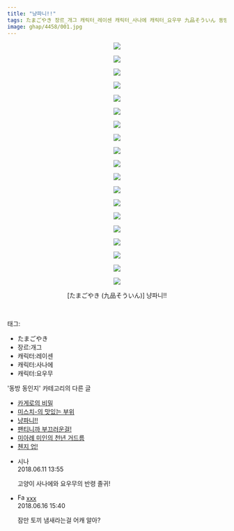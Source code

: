 ```yaml
---
title: "냥파니!!"
tags: たまごやき 장르_개그 캐릭터_레이센 캐릭터_사나에 캐릭터_요우무 九品そういん 동방_동인지
image: ghap/4458/001.jpg
---
```

<div class="article">
<p style="text-align: center; clear: none; float: none;"><img src="{{ site.nasurl }}/ghap/4458/001.jpg"/></p>
<p style="text-align: center; clear: none; float: none;"><img src="{{ site.nasurl }}/ghap/4458/002.jpg"/></p>
<p style="text-align: center; clear: none; float: none;"><img src="{{ site.nasurl }}/ghap/4458/003.jpg"/></p>
<p style="text-align: center; clear: none; float: none;"><img src="{{ site.nasurl }}/ghap/4458/004.jpg"/></p>
<p style="text-align: center; clear: none; float: none;"><img src="{{ site.nasurl }}/ghap/4458/005.jpg"/></p>
<p style="text-align: center; clear: none; float: none;"><img src="{{ site.nasurl }}/ghap/4458/006.jpg"/></p>
<p style="text-align: center; clear: none; float: none;"><img src="{{ site.nasurl }}/ghap/4458/007.jpg"/></p>
<p style="text-align: center; clear: none; float: none;"><img src="{{ site.nasurl }}/ghap/4458/008.jpg"/></p>
<p style="text-align: center; clear: none; float: none;"><img src="{{ site.nasurl }}/ghap/4458/009.jpg"/></p>
<p style="text-align: center; clear: none; float: none;"><img src="{{ site.nasurl }}/ghap/4458/010.jpg"/></p>
<p style="text-align: center; clear: none; float: none;"><img src="{{ site.nasurl }}/ghap/4458/011.jpg"/></p>
<p style="text-align: center; clear: none; float: none;"><img src="{{ site.nasurl }}/ghap/4458/012.jpg"/></p>
<p style="text-align: center; clear: none; float: none;"><img src="{{ site.nasurl }}/ghap/4458/013.jpg"/></p>
<p style="text-align: center; clear: none; float: none;"><img src="{{ site.nasurl }}/ghap/4458/014.jpg"/></p>
<p style="text-align: center; clear: none; float: none;"><img src="{{ site.nasurl }}/ghap/4458/015.jpg"/></p>
<p style="text-align: center; clear: none; float: none;"><img src="{{ site.nasurl }}/ghap/4458/016.jpg"/></p>
<p style="text-align: center; clear: none; float: none;"><img src="{{ site.nasurl }}/ghap/4458/017.jpg"/></p>
<p style="text-align: center; clear: none; float: none;"><img src="{{ site.nasurl }}/ghap/4458/018.jpg"/></p>
<p style="text-align: center; clear: none; float: none;"><img src="{{ site.nasurl }}/ghap/4458/019.jpg"/></p>
<p style="text-align: center; clear: none; float: none;">[たまごやき (九品そういん)] 냥파니!!</p>
<p><br/></p>
</div><div class="tagTrail">
<p>태그: </p>
<ul>
<li>たまごやき</li>
<li>장르:개그</li>
<li>캐릭터:레이센</li>
<li>캐릭터:사나에</li>
<li>캐릭터:요우무</li>
</ul>
</div><div class="another">
<p>'동방 동인지' 카테고리의 다른 글</p>
<ul>
<li><a href="/2018-06-11-ghap_4460">카게로의 비밀</a></li>
<li><a href="/2018-06-11-ghap_4459">미스치-의 맛있는 부위</a></li>
<li><a href="/2018-06-11-ghap_4458">냥파니!!</a></li>
<li><a href="/2018-06-11-ghap_4457">팬티니까 부끄러운걸!</a></li>
<li><a href="/2018-06-11-ghap_4456">미아례 미인의 천년 거드름</a></li>
<li><a href="/2018-06-11-ghap_4455">첸지 업!</a></li>
</ul>
</div><div class="cb_module cb_fluid">
<div class="cb_wrt cb_profile">
<div class="comment">
<ul>
<li class="cb_thumb_off" id="comment15269281">
<div class="cb_comment_area">
<div class="cb_info_area">
<div class="cb_section">
<span class="cb_nick_name">시나</span>
</div>
<div class="cb_section">
<span class="cb_date">2018.06.11 13:55 </span>
</div>
</div>
<div class="cb_dsc_comment">
<p class="cb_dsc">
											고양이 사나에와 요우무의 반령 졸귀!
										</p>
</div>
</div></li>
<li class="cb_thumb_off" id="comment15271496">
<div class="cb_comment_area">
<div class="cb_info_area">
<div class="cb_section">
<span class="cb_nick_name"><img alt="Favicon of http://qksxodid12@naver.com" height="16" onerror="this.onerror=null;this.parentNode.removeChild(this)" src="http://naver.com/favicon.ico" width="16"/> <a href="http://qksxodid12@naver.com" onclick="return openLinkInNewWindow(this)">xxx</a></span>
</div>
<div class="cb_section">
<span class="cb_date">2018.06.16 15:40 </span>
</div>
</div>
<div class="cb_dsc_comment">
<p class="cb_dsc">
											잠만 토끼 냄새라는걸 어캐 알아?
										</p>
</div>
</div></li>
</ul>
</div>
</div><!-- commentList close -->
</div>